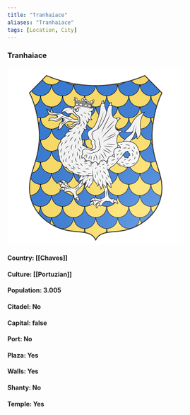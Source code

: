 ```yaml
---
title: "Tranhaiace"
aliases: "Tranhaiace"
tags: [Location, City]
---
```

### Tranhaiace
![](attachment/f47789aae3f5b5ab9bad87c815747096.svg)

#### Country: [[Chaves]]

#### Culture: [[Portuzian]]

#### Population: 3.005

#### Citadel: No

#### Capital: false

#### Port: No

#### Plaza: Yes

#### Walls: Yes

#### Shanty: No

#### Temple: Yes

